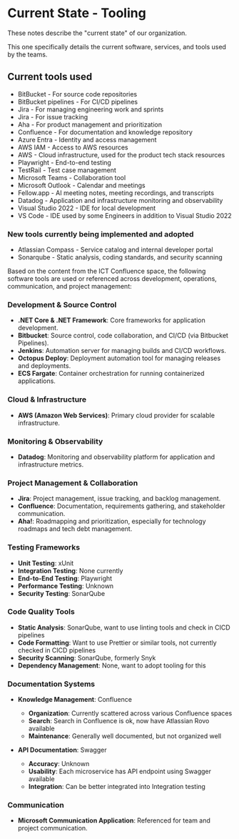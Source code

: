 # Current State - Tooling

These notes describe the "current state" of our organization. 

This one specifically details the current software, services, and tools used by the teams.

## Current tools used

* BitBucket - For source code repositories
* BitBucket pipelines - For CI/CD pipelines
* Jira - For managing engineering work and sprints
* Jira - For issue tracking
* Aha - For product management and prioritization
* Confluence - For documentation and knowledge repository
* Azure Entra - Identity and access management
* AWS IAM - Access to AWS resources
* AWS - Cloud infrastructure, used for the product tech stack resources
* Playwright - End-to-end testing
* TestRail - Test case management
* Microsoft Teams - Collaboration tool
* Microsoft Outlook - Calendar and meetings
* Fellow.app - AI meeting notes, meeting recordings, and transcripts
* Datadog - Application and infrastructure monitoring and observability
* Visual Studio 2022 - IDE for local development
* VS Code - IDE used by some Engineers in addition to Visual Studio 2022

### New tools currently being implemented and adopted

* Atlassian Compass - Service catalog and internal developer portal
* Sonarqube - Static analysis, coding standards, and security scanning

Based on the content from the ICT Confluence space, the following software tools are used or referenced across development, operations, communication, and project management:

### Development & Source Control
- **.NET Core & .NET Framework**: Core frameworks for application development.
- **Bitbucket**: Source control, code collaboration, and CI/CD (via Bitbucket Pipelines).
- **Jenkins**: Automation server for managing builds and CI/CD workflows.
- **Octopus Deploy**: Deployment automation tool for managing releases and deployments.
- **ECS Fargate**: Container orchestration for running containerized applications.

### Cloud & Infrastructure
- **AWS (Amazon Web Services)**: Primary cloud provider for scalable infrastructure.

### Monitoring & Observability
- **Datadog**: Monitoring and observability platform for application and infrastructure metrics.

### Project Management & Collaboration
- **Jira**: Project management, issue tracking, and backlog management.
- **Confluence**: Documentation, requirements gathering, and stakeholder communication.
- **Aha!**: Roadmapping and prioritization, especially for technology roadmaps and tech debt management.

### Testing Frameworks
- **Unit Testing**: xUnit
- **Integration Testing**: None currently
- **End-to-End Testing**: Playwright
- **Performance Testing**: Unknown
- **Security Testing**: SonarQube

### Code Quality Tools
- **Static Analysis**: SonarQube, want to use linting tools and check in CICD pipelines
- **Code Formatting**: Want to use Prettier or similar tools, not currently checked in CICD pipelines
- **Security Scanning**: SonarQube, formerly Snyk
- **Dependency Management**: None, want to adopt tooling for this

### Documentation Systems
- **Knowledge Management**: Confluence
  - **Organization**: Currently scattered across various Confluence spaces
  - **Search**: Search in Confluence is ok, now have Atlassian Rovo available
  - **Maintenance**: Generally well documented, but not organized well

- **API Documentation**: Swagger
  - **Accuracy**: Unknown
  - **Usability**: Each microservice has API endpoint using Swagger available
  - **Integration**: Can be better integrated into Integration testing

### Communication
- **Microsoft Communication Application**: Referenced for team and project communication.
